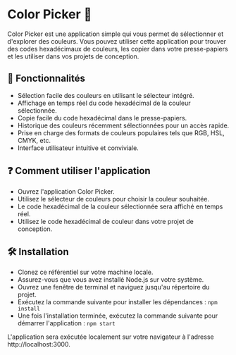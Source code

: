 # Color Picker 🎨

Color Picker est une application simple qui vous permet de sélectionner et d'explorer des couleurs. Vous pouvez utiliser cette application pour trouver des codes hexadécimaux de couleurs, les copier dans votre presse-papiers et les utiliser dans vos projets de conception.

## 🚀 Fonctionnalités

- Sélection facile des couleurs en utilisant le sélecteur intégré.
- Affichage en temps réel du code hexadécimal de la couleur sélectionnée.
- Copie facile du code hexadécimal dans le presse-papiers.
- Historique des couleurs récemment sélectionnées pour un accès rapide.
- Prise en charge des formats de couleurs populaires tels que RGB, HSL, CMYK, etc.
- Interface utilisateur intuitive et conviviale.

## ❓ Comment utiliser l'application

- Ouvrez l'application Color Picker.
- Utilisez le sélecteur de couleurs pour choisir la couleur souhaitée.
- Le code hexadécimal de la couleur sélectionnée sera affiché en temps réel.
- Utilisez le code hexadécimal de couleur dans votre projet de conception.

## 🛠 Installation

- Clonez ce référentiel sur votre machine locale.
- Assurez-vous que vous avez installé Node.js sur votre système.
- Ouvrez une fenêtre de terminal et naviguez jusqu'au répertoire du projet.
- Exécutez la commande suivante pour installer les dépendances : ```npm install```
- Une fois l'installation terminée, exécutez la commande suivante pour démarrer l'application : ```npm start```

L'application sera exécutée localement sur votre navigateur à l'adresse http://localhost:3000.
